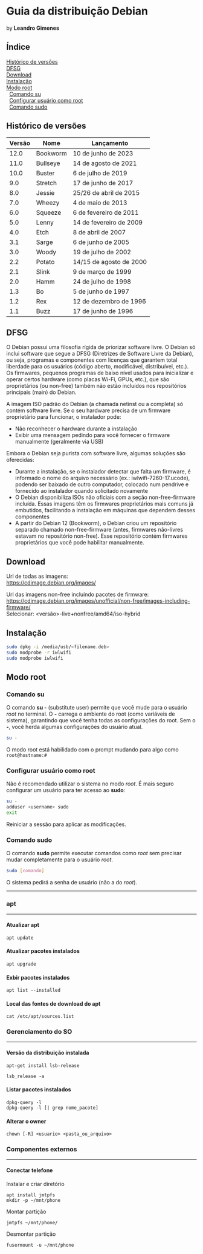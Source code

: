 # Guia da distribuição Debian
by **Leandro Gimenes**

## Índice
[Histórico de versões](#histórico-de-versões)  
[DFSG](#dfsg)  
[Download](#download)  
[Instalação](#instalação)  
[Modo root](#modo-root)  
&nbsp;&nbsp;[Comando su](#comando-su)  
&nbsp;&nbsp;[Configurar usuário como root](#configurar-usuário-como-root)  
&nbsp;&nbsp;[Comando sudo](#comando-sudo)  

<div style="page-break-before: always;"></div>

## Histórico de versões
| Versão | Nome | Lançamento |
| - | - | - |
| 12.0 | Bookworm | 10 de junho de 2023 |
| 11.0 | Bullseye | 14 de agosto de 2021 |
| 10.0 | Buster | 6 de julho de 2019 |
| 9.0 |	Stretch | 17 de junho de 2017 |
| 8.0 |	Jessie | 25/26 de abril de 2015 |
| 7.0 | Wheezy | 4 de maio de 2013 |
| 6.0 | Squeeze | 6 de fevereiro de 2011 |
| 5.0 |	Lenny | 14 de fevereiro de 2009 |
| 4.0 | Etch | 8 de abril de 2007 |
| 3.1 |	Sarge |	6 de junho de 2005 |
| 3.0 |	Woody |	19 de julho de 2002 |
| 2.2	| Potato | 14/15 de agosto de 2000 |
| 2.1	| Slink | 9 de março de 1999 |
| 2.0 |	Hamm | 24 de julho de 1998 |
| 1.3	| Bo | 5 de junho de 1997 |
| 1.2	| Rex	| 12 de dezembro de 1996 |
| 1.1 | Buzz | 17 de junho de 1996 |

## DFSG
O Debian possui uma filosofia rígida de priorizar software livre. O Debian só inclui software que segue a DFSG (Diretrizes de Software Livre da Debian), ou seja, programas e componentes com licenças que garantem total liberdade para os usuários (código aberto, modificável, distribuível, etc.). Os firmwares, pequenos programas de baixo nível usados para inicializar e operar certos hardware (como placas Wi-Fi, GPUs, etc.), que são proprietários (ou non-free) também não estão incluídos nos repositórios principais (main) do Debian.

A imagem ISO padrão do Debian (a chamada netinst ou a completa) só contém software livre. Se o seu hardware precisa de um firmware proprietário para funcionar, o instalador pode:
* Não reconhecer o hardware durante a instalação
* Exibir uma mensagem pedindo para você fornecer o firmware manualmente (geralmente via USB)

Embora o Debian seja purista com software livre, algumas soluções são oferecidas:
* Durante a instalação, se o instalador detectar que falta um firmware, é informado o nome do arquivo necessário (ex.: iwlwifi-7260-17.ucode), podendo ser baixado de outro computador, colocado num pendrive e fornecido ao instalador quando solicitado novamente
* O Debian disponibiliza ISOs não oficiais com a seção non-free-firmware incluída. Essas imagens têm os firmwares proprietários mais comuns já embutidos, facilitando a instalação em máquinas que dependem desses componentes
* A partir do Debian 12 (Bookworm), o Debian criou um repositório separado chamado non-free-firmware (antes, firmwares não-livres estavam no repositório non-free). Esse repositório contém firmwares proprietários que você pode habilitar manualmente.

## Download
Url de todas as imagens:  
https://cdimage.debian.org/images/

Url das imagens non-free incluíndo pacotes de firmware:  
https://cdimage.debian.org/images/unofficial/non-free/images-including-firmware/<br>
Selecionar: <versão>-live+nonfree/amd64/iso-hybrid

## Instalação

```bash
sudo dpkg -i /media/usb/<filename.deb>
sudo modprobe -r iwlwifi
sudo modprobe iwlwifi
```

## Modo root

### Comando su
O comando **su -** (substitute user) permite que você mude para o usuário *root* no terminal. O **-** carrega o ambiente do root (como variáveis de sistema), garantindo que você tenha todas as configurações do root. Sem o **-**, você herda algumas configurações do usuário atual.
```bash
su -
```
O modo root está habilidado com o prompt mudando para algo como `root@hostname:#`

### Configurar usuário como root

Não é recomendado utilizar o sistema no modo *root*. É mais seguro configurar um usuário para ter acesso ao **sudo**:
```bash
su -
adduser <username> sudo
exit
```
Reiniciar a sessão para aplicar as modificações.


### Comando sudo
O comando **sudo** permite executar comandos como *root* sem precisar mudar completamente para o usuário *root*.
```bash
sudo [comando]
```
O sistema pedirá a senha de usuário (não a do *root*).


---
### apt
---

#### Atualizar apt
```
apt update
```

#### Atualizar pacotes instalados
```
apt upgrade
```

#### Exbir pacotes instalados
```
apt list --installed
```

#### Local das fontes de download do apt
```
cat /etc/apt/sources.list
```

### Gerenciamento do SO
---

#### Versão da distribuição instalada
```
apt-get install lsb-release
```
```
lsb_release -a
```

#### Listar pacotes instalados
```
dpkg-query -l
dpkg-query -l [| grep nome_pacote]
```

#### Alterar o owner
```
chown [-R] <usuario> <pasta_ou_arquivo>
```

### Componentes externos
---

#### Conectar telefone
Instalar e criar diretório
```
apt install jmtpfs
mkdir -p ~/mnt/phone
```
Montar partição
```
jmtpfs ~/mnt/phone/
```
Desmontar partição
```
fusermount -u ~/mnt/phone
```
